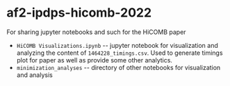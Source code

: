 # af2-ipdps-hicomb-2022
For sharing jupyter notebooks and such for the HiCOMB paper

* `HiCOMB Visualizations.ipynb` -- jupyter notebook for visualization and 
  analyzing the content of `1464228_timings.csv`.  Used to generate timings 
  plot for paper as well as provide some other analytics.
* `minimization_analyses` -- directory of other notebooks for visualization 
  and analysis
